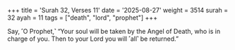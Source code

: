 +++
title = 'Surah 32, Verses 11'
date = '2025-08-27'
weight = 3514
surah = 32
ayah = 11
tags = ["death", "lord", "prophet"]
+++

Say, ˹O Prophet,˺ “Your soul will be taken by the Angel of Death, who is in charge of you. Then to your Lord you will ˹all˺ be returned.”